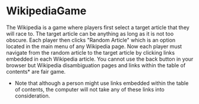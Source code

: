 # WikipediaGame

The Wikipedia is a game where players first select a target article that they will race to. The target article can be anything as long as it is not too obscure. Each player then clicks "Random Article" which is an option located in the main menu of any Wikipedia page. Now each player must navigate from the random article to the target article by clicking links embedded in each Wikipedia article. You cannot use the back button in your browser but Wikipedia disambiguation pages and links within the table of contents* are fair game.

* Note that although a person might use links embedded within the table of contents, the computer will not take any of these links into consideration.
